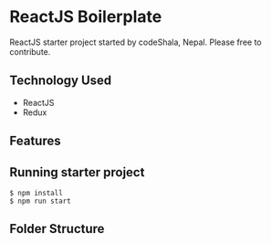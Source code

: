 # ReactJS Boilerplate

ReactJS starter project started by codeShala, Nepal. Please free to contribute.

## Technology Used 

* ReactJS
* Redux

## Features

## Running starter project

```
$ npm install
$ npm run start
``` 

## Folder Structure



